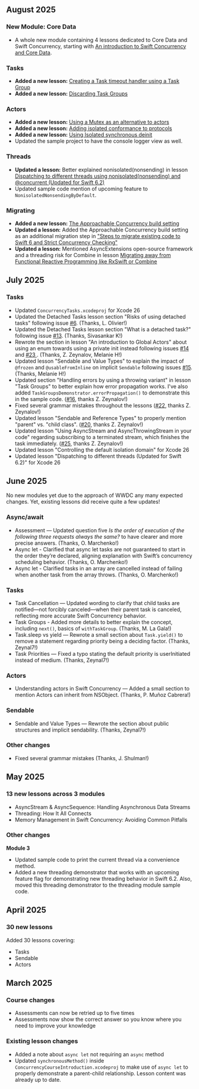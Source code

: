 ## August 2025

### New Module: Core Data
- A whole new module containing 4 lessons dedicated to Core Data and Swift Concurrency, starting with [An introduction to Swift Concurrency and Core Data](https://courses.avanderlee.com/courses/swift-concurrency/lectures/62485126).

### Tasks
- **Added a new lesson:** [Creating a Task timeout handler using a Task Group](https://courses.avanderlee.com/courses/swift-concurrency/lectures/62438091)
- **Added a new lesson:** [Discarding Task Groups](https://courses.avanderlee.com/courses/swift-concurrency/lectures/62485188)

### Actors
- **Added a new lesson:** [Using a Mutex as an alternative to actors](https://courses.avanderlee.com/courses/swift-concurrency/lectures/62306972)
- **Added a new lesson:** [Adding isolated conformance to protocols](https://courses.avanderlee.com/courses/swift-concurrency/lectures/62485157)
- **Added a new lesson:** [Using Isolated synchronous deinit](https://courses.avanderlee.com/courses/swift-concurrency/lectures/62485150)
- Updated the sample project to have the console logger view as well.

### Threads
- **Updated a lesson:** Better explained nonisolated(nonsending) in lesson [Dispatching to different threads using nonisolated(nonsending) and @concurrent (Updated for Swift 6.2)](https://courses.avanderlee.com/courses/swift-concurrency/lectures/59997228)
- Updated sample code mention of upcoming feature to `NonisolatedNonsendingByDefault`.

### Migrating
- **Added a new lesson:** [The Approachable Concurrency build setting](https://courses.avanderlee.com/courses/swift-concurrency/lectures/62485046)
- **Updated a lesson:** Added the Approachable Concurrency build setting as an additional migration step in ["Steps to migrate existing code to Swift 6 and Strict Concurrency Checking"](https://courses.avanderlee.com/courses/swift-concurrency/lectures/59997246)
- **Updated a lesson:** Mentioned AsyncExtensions open-source framework and a threading risk for Combine in lesson [Migrating away from Functional Reactive Programming like RxSwift or Combine](https://courses.avanderlee.com/courses/swift-concurrency/lectures/60010397)

## July 2025
### Tasks
- Updated `ConcurrencyTasks.xcodeproj` for Xcode 26
- Updated the Detached Tasks lesson section "Risks of using detached tasks" following issue [#6](https://github.com/AvdLee/Swift-Concurrency-Course/issues/6). (Thanks, L. Olivier!)
- Updated the Detached Tasks lesson section "What is a detached task?" following issue [#13](https://github.com/AvdLee/Swift-Concurrency-Course/issues/13). (Thanks, Sivasankar K!)
- Rewrote the section in lesson "An introduction to Global Actors" about using an enum towards using a private init instead following issues [#14](https://github.com/AvdLee/Swift-Concurrency-Course/issues/14) and [#23
](https://github.com/AvdLee/Swift-Concurrency-Course/issues/23). (Thanks, Z. Zeynalov, Melanie H!)
- Updated lesson "Sendable and Value Types" to explain the impact of `@frozen` and `@usableFromInline` on implicit `Sendable` following issues [#15](https://github.com/AvdLee/Swift-Concurrency-Course/issues/15). (Thanks, Melanie H!)
- Updated section "Handling errors by using a throwing variant" in lesson "Task Groups" to better explain how error propagation works. I've also added `TaskGroupsDemonstrator.errorPropagation()` to demonstrate this in the sample code. ([#16](https://github.com/AvdLee/Swift-Concurrency-Course/issues/16), thanks Z. Zeynalov!)
- Fixed several grammar mistakes throughout the lessons ([#22](https://github.com/AvdLee/Swift-Concurrency-Course/issues/22), thanks Z. Zeynalov!)
- Updated lesson "Sendable and Reference Types" to properly mention "parent" vs. "child class". ([#20](https://github.com/AvdLee/Swift-Concurrency-Course/issues/20), thanks Z. Zeynalov!)
- Updated lesson "Using AsyncStream and AsyncThrowingStream in your code" regarding subscribing to a terminated stream, which finishes the task immediately. ([#25](https://github.com/AvdLee/Swift-Concurrency-Course/issues/25), thanks Z. Zeynalov!)
- Updated lesson "Controlling the default isolation domain" for Xcode 26
- Updated lesson "Dispatching to different threads (Updated for Swift 6.2)" for Xcode 26

## June 2025
No new modules yet due to the approach of WWDC any many expected changes. Yet, existing lessons did receive quite a few updates!

### Async/await
- Assessment — Updated question five *Is the order of execution of the following three requests always the same?* to have clearer and more precise answers. (Thanks, O. Marchenko!)
- Async let - Clarified that async let tasks are not guaranteed to start in the order they’re declared, aligning explanation with Swift’s concurrency scheduling behavior. (Thanks, O. Marchenko!)
- Async let - Clarified tasks in an array are cancelled instead of failing when another task from the array throws. (Thanks, O. Marchenko!)


### Tasks
- Task Cancellation — Updated wording to clarify that child tasks are notified—not forcibly canceled—when their parent task is canceled, reflecting more accurate Swift Concurrency behavior.
- Task Groups - Added more details to better explain the concept, including `next()`, basics of `withTaskGroup`. (Thanks, M. La Gala!)
- Task.sleep vs yield — Rewrote a small section about `Task.yield()` to remove a statement regarding priority being a deciding factor. (Thanks, Zeynal7!)
- Task Priorities — Fixed a typo stating the default priority is userInitiated instead of medium. (Thanks, Zeynal7!)

### Actors
- Understanding actors in Swift Concurrency — Added a small section to mention Actors can inherit from NSObject. (Thanks, P. Muñoz Cabrera!)

### Sendable
- Sendable and Value Types — Rewrote the section about public structures and implicit sendability. (Thanks, Zeynal7!)

### Other changes
- Fixed several grammar mistakes (Thanks, J. Shulman!)

## May 2025
### 13 new lessons across 3 modules

- AsyncStream & AsyncSequence: Handling Asynchronous Data Streams
- Threading: How It All Connects
- Memory Management in Swift Concurrency: Avoiding Common Pitfalls


### Other changes
**Module 3**

- Updated sample code to print the current thread via a convenience method.
- Added a new threading demonstrator that works with an upcoming feature flag for demonstrating new threading behavior in Swift 6.2. Also, moved this threading demonstrator to the threading module sample code.

## April 2025
### 30 new lessons
Added 30 lessons covering:

- Tasks
- Sendable
- Actors

## March 2025

### Course changes
- Assessments can now be retried up to five times
- Assessments now show the correct answer so you know where you need to improve your knowledge

### Existing lesson changes
- Added a note about `async let` not requiring an `async` method
- Updated `synchronousMethod()` inside `ConcurrencyCourseIntroduction.xcodeproj` to make use of `async let` to properly demonstrate a parent-child relationship. Lesson content was already up to date.